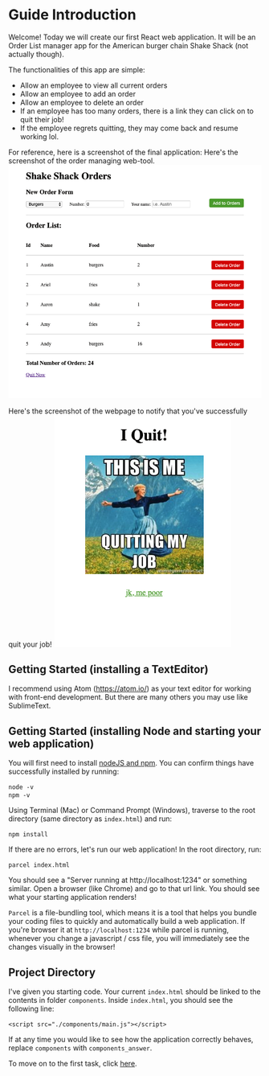 # Guide Introduction

Welcome! Today we will create our first React web application. It will be an Order List manager app for the American burger chain Shake Shack (not actually though).

The functionalities of this app are simple:
 - Allow an employee to view all current orders
 - Allow an employee to add an order
 - Allow an employee to delete an order
 - If an employee has too many orders, there is a link they can click on to quit their job!
 - If the employee regrets quitting, they may come back and resume working lol.

For reference, here is a screenshot of the final application:
Here's the screenshot of the order managing web-tool.
![Screenshot_Final_Home](../images/screenshot_final_home.png)

Here's the screenshot of the webpage to notify that you've successfully quit your job!
![Screenshot_Final_Quit](../images/screenshot_final_quit.png)

## Getting Started (installing a TextEditor)
I recommend using Atom (https://atom.io/) as your text editor for working with front-end development.
But there are many others you may use like SublimeText.

## Getting Started (installing Node and starting your web application)
You will first need to install [nodeJS and npm](https://www.npmjs.com/get-npm).
You can confirm things have successfully installed by running:
```
node -v
npm -v
```

Using Terminal (Mac) or Command Prompt (Windows), traverse to the root directory (same directory as `index.html`) and run:
```
npm install
```

If there are no errors, let's run our web application! In the root directory, run:
```
parcel index.html
```
You should see a "Server running at http://localhost:1234" or something similar.
Open a browser (like Chrome) and go to that url link.
You should see what your starting application renders!

`Parcel` is a file-bundling tool, which means it is a tool that helps you bundle your coding files to quickly and automatically build a web application. If you're browser it at `http://localhost:1234` while parcel is running, whenever you change a javascript / css file, you will immediately see the changes visually in the browser!


## Project Directory
I've given you starting code. Your current `index.html` should be linked to the contents in folder `components`. Inside `index.html`, you should see the following line:
```
<script src="./components/main.js"></script>
```
If at any time you would like to see how the application correctly behaves, replace `components` with `components_answer`.


To move on to the first task, click [here](./01_prerequisites.md).
